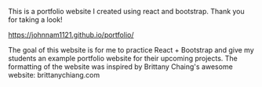 This is a portfolio website I created using react and bootstrap. 
Thank you for taking a look!

https://johnnam1121.github.io/portfolio/

The goal of this website is for me to practice React + Bootstrap and give my students
an example portfolio website for their upcoming projects.
The formatting of the website was inspired by Brittany Chaing's awesome website: brittanychiang.com

